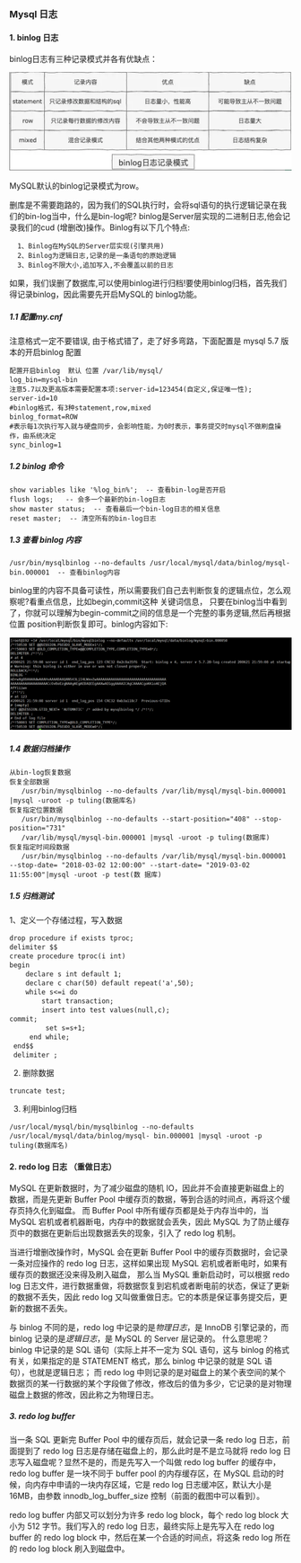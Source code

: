### Mysql 日志 

#### 1. binlog 日志
   
   binlog日志有三种记录模式并各有优缺点：
   
   ![](mysql.assets/binlog日志记录模式.png)
   
   MySQL默认的binlog记录模式为row。

   删库是不需要跑路的，因为我们的SQL执行时，会将sql语句的执行逻辑记录在我们的bin-log当中，什么是bin-log呢?
   binlog是Server层实现的二进制日志,他会记录我们的cud (增删改)操作。Binlog有以下几个特点:
      
      1、Binlog在MySQL的Server层实现(引擎共用) 
      2、Binlog为逻辑日志,记录的是一条语句的原始逻辑 
      3、Binlog不限大小,追加写入,不会覆盖以前的日志
   
   如果，我们误删了数据库,可以使用binlog进行归档!要使用binlog归档，首先我们得记录binlog，因此需要先开启MySQL的 binlog功能。

##### 1.1 配置my.cnf 
   
  注意格式一定不要错误, 由于格式错了，走了好多弯路，下面配置是 mysql 5.7  版本的开启binlog 配置

```
配置开启binlog  默认 位置 /var/lib/mysql/
log_bin=mysql‐bin
注意5.7以及更高版本需要配置本项:server‐id=123454(自定义,保证唯一性);
server‐id=10
#binlog格式，有3种statement,row,mixed
binlog_format=ROW
#表示每1次执行写入就与硬盘同步，会影响性能，为0时表示，事务提交时mysql不做刷盘操作，由系统决定
sync_binlog=1
```

##### 1.2 binlog 命令 

```mysql
show variables like '%log_bin%';  -- 查看bin‐log是否开启
flush logs;   -- 会多一个最新的bin‐log日志
show master status;  -- 查看最后一个bin‐log日志的相关信息 
reset master;  -- 清空所有的bin‐log日志
```

##### 1.3 查看 binlog 内容

```
/usr/bin/mysqlbinlog ‐‐no‐defaults /usr/local/mysql/data/binlog/mysql‐bin.000001  -- 查看binlog内容
```

binlog里的内容不具备可读性，所以需要我们自己去判断恢复的逻辑点位，怎么观察呢?看重点信息，比如begin,commit这种 关键词信息，
只要在binlog当中看到了，你就可以理解为begin-commit之间的信息是一个完整的事务逻辑,然后再根据位置 position判断恢复即可。binlog内容如下:

![](mysql.assets/binlog内容.png)

##### 1.4 数据归档操作 

```
从bin‐log恢复数据
恢复全部数据
   /usr/bin/mysqlbinlog ‐‐no‐defaults /var/lib/mysql/mysql‐bin.000001 |mysql ‐uroot ‐p tuling(数据库名)
恢复指定位置数据
   /usr/bin/mysqlbinlog ‐‐no‐defaults ‐‐start‐position="408" ‐‐stop‐position="731"
   /var/lib/mysql/mysql‐bin.000001 |mysql ‐uroot ‐p tuling(数据库)
恢复指定时间段数据
   /usr/bin/mysqlbinlog ‐‐no‐defaults /var/lib/mysql/mysql‐bin.000001 ‐‐stop‐date= "2018‐03‐02 12:00:00" ‐‐start‐date= "2019‐03‐02 11:55:00"|mysql ‐uroot ‐p test(数 据库)
```

##### 1.5 归档测试 

1、定义一个存储过程，写入数据

```mysql
drop procedure if exists tproc;
delimiter $$
create procedure tproc(i int)
begin
    declare s int default 1;
    declare c char(50) default repeat('a',50);
    while s<=i do
        start transaction;
        insert into test values(null,c);
commit;
         set s=s+1;
     end while;
 end$$
 delimiter ;
```

2. 删除数据

```mysql
truncate test;
```

3. 利用binlog归档 

```
/usr/local/mysql/bin/mysqlbinlog ‐‐no‐defaults /usr/local/mysql/data/binlog/mysql‐ bin.000001 |mysql ‐uroot ‐p tuling(数据库名)
```

#### 2. redo log 日志   （重做日志）   
   
   MySQL 在更新数据时，为了减少磁盘的随机 IO，因此并不会直接更新磁盘上的数据，而是先更新 Buffer Pool 中缓存页的数据，等到合适的时间点，再将这个缓存页持久化到磁盘。
   而 Buffer Pool 中所有缓存页都是处于内存当中的，当 MySQL 宕机或者机器断电，内存中的数据就会丢失，因此 MySQL 为了防止缓存页中的数据在更新后出现数据丢失的现象，引入了 redo log 机制。
   
   当进行增删改操作时，MySQL 会在更新 Buffer Pool 中的缓存页数据时，会记录一条对应操作的 redo log 日志，这样如果出现 MySQL 宕机或者断电时，如果有缓存页的数据还没来得及刷入磁盘，
   那么当 MySQL 重新启动时，可以根据 redo log 日志文件，进行数据重做，将数据恢复到宕机或者断电前的状态，保证了更新的数据不丢失，因此 redo log 又叫做重做日志。它的本质是保证事务提交后，更新的数据不丢失。
   
   与 binlog 不同的是，redo log 中记录的是*物理日志*，是 InnoDB 引擎记录的，而 binlog 记录的是*逻辑日志*，是 MySQL 的 Server 层记录的。
   什么意思呢？binlog 中记录的是 SQL 语句（实际上并不一定为 SQL 语句，这与 binlog 的格式有关，如果指定的是 STATEMENT 格式，那么 binlog 中记录的就是 SQL 语句），也就是逻辑日志；
   而 redo log 中则记录的是对磁盘上的某个表空间的某个数据页的某一行数据的某个字段做了修改，修改后的值为多少，它记录的是对物理磁盘上数据的修改，因此称之为物理日志。
   
#####  3. redo log buffer
   
   当一条 SQL 更新完 Buffer Pool 中的缓存页后，就会记录一条 redo log 日志，前面提到了 redo log 日志是存储在磁盘上的，那么此时是不是立马就将 redo log 日志写入磁盘呢？显然不是的，而是先写入一个叫做 redo log buffer 的缓存中，redo log buffer 是一块不同于 buffer pool 的内存缓存区，在 MySQL 启动的时候，向内存中申请的一块内存区域，它是 redo log 日志缓冲区，默认大小是 16MB，由参数 innodb_log_buffer_size 控制（前面的截图中可以看到）。
   
   redo log buffer 内部又可以划分为许多 redo log block，每个 redo log block 大小为 512 字节。我们写入的 redo log 日志，最终实际上是先写入在 redo log buffer 的 redo log block 中，然后在某一个合适的时间点，将这条 redo log 所在的 redo log block 刷入到磁盘中。
   